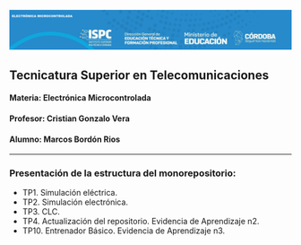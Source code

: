 ![alt text](TP10/E.%20Assets/logo_ispc_em.png)  
## **Tecnicatura Superior en Telecomunicaciones**
#### **Materia: Electrónica Microcontrolada**
#### **Profesor: Cristian Gonzalo Vera**
#### **Alumno: Marcos Bordón Rios**
---
### **Presentación de la estructura del monorepositorio:**
 - TP1. Simulación eléctrica.  
 - TP2. Simulación electrónica.  
 - TP3. CLC.  
 - TP4. Actualización del repositorio. Evidencia de Aprendizaje n2.  
 - TP10. Entrenador Básico. Evidencia de Aprendizaje n3. 
